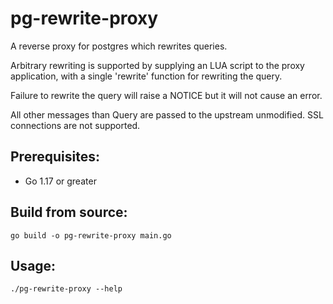 pg-rewrite-proxy
================

A reverse proxy for postgres which rewrites queries.

Arbitrary rewriting is supported by supplying an LUA script to the proxy application, with a single 'rewrite'
function for rewriting the query.

Failure to rewrite the query will raise a NOTICE but it will not cause an error.

All other messages than Query are passed to the upstream unmodified. SSL connections are not supported.

## Prerequisites:
- Go 1.17 or greater

## Build from source:
```
go build -o pg-rewrite-proxy main.go
``` 

## Usage:
```
./pg-rewrite-proxy --help
```
